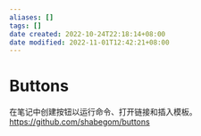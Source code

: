 ```yaml
---
aliases: []
tags: []
date created: 2022-10-24T22:18:14+08:00
date modified: 2022-11-01T12:42:21+08:00
---
```


# Buttons

在笔记中创建按钮以运行命令、打开链接和插入模板。
<https://github.com/shabegom/buttons>
